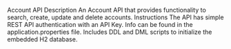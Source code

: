 Account API
Description
An Account API that provides functionality to search, create, update and delete accounts.
Instructions
The API has simple REST API authentication with an API Key. Info can be found in the application.properties file. 
Includes DDL and DML scripts to initialize the embedded H2 database. 
